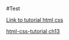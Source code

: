 #Test

[Link to tutorial html css](https://internetingishard.com/html-and-css/responsive-images/)

[html-css-tutorial ch13](file:///Users/dan/projects/tutorials/html-css-tutorial/ch13/)
